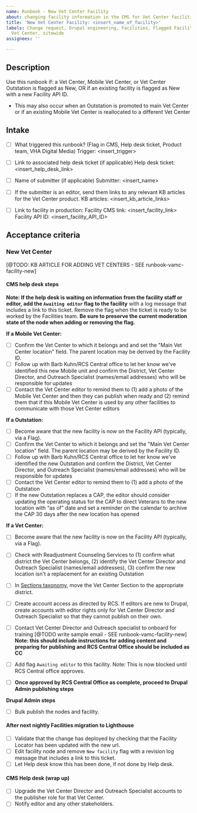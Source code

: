 ```yaml
---
name: Runbook - New Vet Center Facility
about: changing facility information in the CMS for Vet Center facilities
title: 'New Vet Center Facility: <insert_name_of_facility>'
labels: Change request, Drupal engineering, Facilities, Flagged Facilities, User support,
  Vet Center, sitewide
assignees: ''

---
```


## Description
Use this runbook if: a Vet Center, Mobile Vet Center, or Vet Center Outstation is flagged as New, OR if an existing facility is flagged as New with a new Facility API ID.  
- This may also occur when an Outstation is promoted to main Vet Center or if an existing Mobile Vet Center is reallocated to a different Vet Center 

## Intake
- [ ] What triggered this runbook? (Flag in CMS, Help desk ticket, Product team, VHA Digital Media)
Trigger: <insert_trigger>

- [ ] Link to associated help desk ticket (if applicable)
Help desk ticket: <insert_help_desk_link>

- [ ] Name of submitter (if applicable)
Submitter: <insert_name>

- [ ] If the submitter is an editor, send them links to any relevant KB articles for the Vet Center product.
KB articles: <insert_kb_article_links>

- [ ] Link to facility in production:
Facility CMS link: <insert_facility_link>
Facility API ID: <insert_facility_API_ID>

## Acceptance criteria

### New Vet Center
[@TODO: KB ARTICLE FOR ADDING VET CENTERS - SEE runbook-vamc-facility-new]

#### CMS help desk steps
**Note: If the help desk is waiting on information from the facility staff or editor, add the `Awaiting editor` flag to the facility** with a log message that includes a link to this ticket. Remove the flag when the ticket is ready to be worked by the Facilities team. **Be sure to preserve the current moderation state of the node when adding or removing the flag.**

**If a Mobile Vet Center:**
- [ ] Confirm the Vet Center to which it belongs and and set the "Main Vet Center location" field. The parent location may be derived by the Facility ID.
- [ ] Follow up with Barb Kuhn/RCS Central office to let her know we've identified this new Mobile unit and confirm the District, Vet Center Director, and Outreach Specialist (names/email addresses) who will be responsible for updates
- [ ] Contact the Vet Center editor to remind them to (1) add a photo of the Mobile Vet Center and then they can publish when ready and (2) remind them that if this Mobile Vet Center is used by any other facilities to communicate with those Vet Center editors

**If a Outstation:**
- [ ] Become aware that the new facility is now on the Facility API (typically, via a Flag).
- [ ] Confirm the Vet Center to which it belongs and set the "Main Vet Center location" field. The parent location may be derived by the Facility ID.
- [ ] Follow up with Barb Kuhn/RCS Central office to let her know we've identified the new Outstation and confirm the District, Vet Center Director, and Outreach Specialist (names/email addresses) who will be responsible for updates
- [ ] Contact the Vet Center editor to remind them to (1) add a photo of the Outstation
- [ ] If the new Outstation replaces a CAP, the editor should consider updating the operating status for the CAP to direct Veterans to the new location with “as of” date and set a reminder on the calendar to archive the CAP 30 days after the new location has opened   

**If a Vet Center:**
- [ ] Become aware that the new facility is now on the Facility API (typically, via a Flag).
- [ ] Check with Readjustment Counseling Services to (1) confirm what district the Vet Center belongs, (2) identify the Vet Center Director and Outreach Specialist (names/email addresses), (3) confirm the new location isn't a replacement for an existing Outstation
- [ ] In [Sections taxonomy](https://prod.cms.va.gov/admin/structure/taxonomy/manage/administration/overview), move the Vet Center Section to the appropriate district.
- [ ] Create account access as directed by RCS. If editors are new to Drupal, create accounts with editor rights only for Vet Center Director and Outreach Specialist so that they cannot publish on their own.
- [ ] Contact Vet Center Director and Outreach specialist to onboard for training [@TODO write sample email - SEE runbook-vamc-facility-new] **Note: this should include instructions for adding content and preparing for publishing and RCS Central Office should be included as CC**
- [ ] Add flag `Awaiting editor` to this facility. Note: This is now blocked until RCS Central office approves.
- [ ] **Once approved by RCS Central Office as complete, proceed to Drupal Admin publishing steps**


**Drupal Admin steps**
- [ ] Bulk publish the nodes and facility.

#### After next nightly Facilities migration to Lighthouse
- [ ] Validate that the change has deployed by checking that the Facility Locator has been updated with the new url.
- [ ] Edit facility node and remove `New facility` flag with a revision log message that includes a link to this ticket.
- [ ] Let Help desk know this has been done, if not done by Help desk.

#### CMS Help desk (wrap up)
- [ ] Upgrade the Vet Center Director and Outreach Specialist accounts to the publisher role for that Vet Center.
- [ ] Notify editor and any other stakeholders.
